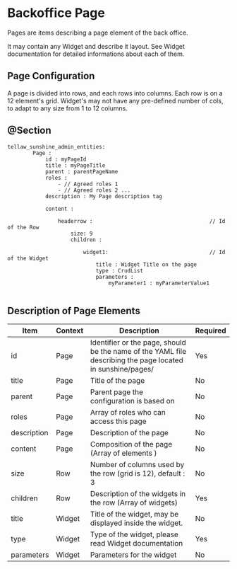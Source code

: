# Backoffice Page

Pages are items describing a page element of the back office.

It may contain any Widget and describe it layout. See Widget documentation for detailed informations about each of them.

## Page Configuration

A page is divided into rows, and each rows into columns. Each row is on a 12 element's grid. Widget's may not have any pre-defined number of cols, to adapt to any size from 1 to 12 columns.
 
## @Section
 
```
tellaw_sunshine_admin_entities:
        Page :
            id : myPageId
            title : myPageTitle
            parent : parentPageName
            roles : 
                - // Agreed roles 1
                - // Agreed roles 2 ...
            description : My Page description tag
            
            content :
                
                headerrow :                                     // Id of the Row
                    size: 9
                    children :
                
                        widget1:                                // Id of the Widget
                            title : Widget Title on the page
                            type : CrudList
                            parameters :
                                myParameter1 : myParameterValue1


```

## Description of Page Elements

| Item                          | Context                   | Description               | Required                          |
|-------------------------------|---------------------------|---------------------------|-----------------------------------|
| id                            | Page                      | Identifier or the page, should be the name of the YAML file describing the page located in sunshine/pages/ | Yes |
| title                         | Page                      | Title of the page                                             | No |
| parent                        | Page                      | Parent page the configuration is based on                     | No |
| roles                         | Page                      | Array of roles who can access this page                       | No |
| description                   | Page                      | Description of the page                                       | No |
| content                       | Page                      | Composition of the page (Array of elements )                  | No |
| size                          | Row                       | Number of columns used by the row (grid is 12), default : 3   | No |
| children                      | Row                       | Description of the widgets in the row (Array of widgets)      | Yes |
| title                         | Widget                    | Title of the widget, may be displayed inside the widget.      | No |
| type                          | Widget                    | Type of the widget, please read Widget documentation          | Yes |
| parameters                    | Widget                    | Parameters for the widget                                     | No |

